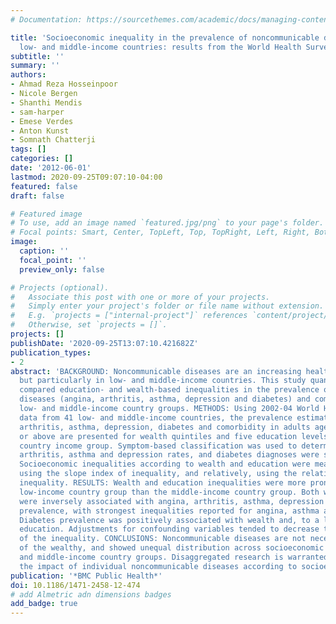 ```yaml
---
# Documentation: https://sourcethemes.com/academic/docs/managing-content/

title: 'Socioeconomic inequality in the prevalence of noncommunicable diseases in
  low- and middle-income countries: results from the World Health Survey'
subtitle: ''
summary: ''
authors:
- Ahmad Reza Hosseinpoor
- Nicole Bergen
- Shanthi Mendis
- sam-harper
- Emese Verdes
- Anton Kunst
- Somnath Chatterji
tags: []
categories: []
date: '2012-06-01'
lastmod: 2020-09-25T09:07:10-04:00
featured: false
draft: false

# Featured image
# To use, add an image named `featured.jpg/png` to your page's folder.
# Focal points: Smart, Center, TopLeft, Top, TopRight, Left, Right, BottomLeft, Bottom, BottomRight.
image:
  caption: ''
  focal_point: ''
  preview_only: false

# Projects (optional).
#   Associate this post with one or more of your projects.
#   Simply enter your project's folder or file name without extension.
#   E.g. `projects = ["internal-project"]` references `content/project/deep-learning/index.md`.
#   Otherwise, set `projects = []`.
projects: []
publishDate: '2020-09-25T13:07:10.421682Z'
publication_types:
- 2
abstract: 'BACKGROUND: Noncommunicable diseases are an increasing health concern worldwide,
  but particularly in low- and middle-income countries. This study quantified and
  compared education- and wealth-based inequalities in the prevalence of five noncommunicable
  diseases (angina, arthritis, asthma, depression and diabetes) and comorbidity in
  low- and middle-income country groups. METHODS: Using 2002-04 World Health Survey
  data from 41 low- and middle-income countries, the prevalence estimates of angina,
  arthritis, asthma, depression, diabetes and comorbidity in adults aged 18 years
  or above are presented for wealth quintiles and five education levels, by sex and
  country income group. Symptom-based classification was used to determine angina,
  arthritis, asthma and depression rates, and diabetes diagnoses were self-reported.
  Socioeconomic inequalities according to wealth and education were measured absolutely,
  using the slope index of inequality, and relatively, using the relative index of
  inequality. RESULTS: Wealth and education inequalities were more pronounced in the
  low-income country group than the middle-income country group. Both wealth and education
  were inversely associated with angina, arthritis, asthma, depression and comorbidity
  prevalence, with strongest inequalities reported for angina, asthma and comorbidity.
  Diabetes prevalence was positively associated with wealth and, to a lesser extent,
  education. Adjustments for confounding variables tended to decrease the magnitude
  of the inequality. CONCLUSIONS: Noncommunicable diseases are not necessarily diseases
  of the wealthy, and showed unequal distribution across socioeconomic groups in low-
  and middle-income country groups. Disaggregated research is warranted to assess
  the impact of individual noncommunicable diseases according to socioeconomic indicators.'
publication: '*BMC Public Health*'
doi: 10.1186/1471-2458-12-474
# add Almetric adn dimensions badges
add_badge: true
---
```

